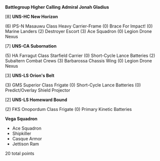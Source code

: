 **Battlegroup Higher Calling**
**Admiral Jonah Gladius**


[8]  **UNS-HC New Horizon**
 
(6)   IPS-N Masauwu Class Heavy Carrier-Frame
(0)   Brace For Impact!
(0)   Marine Landers
(2)   Destroyer Escort
(3)   Ace Squadron
(0)   Legion Drone Nexus


[7]  **UNS-CA Subornation**
 
 
(5)   HA Farragut Class Starfield Carrier
(0)   Short-Cycle Lance Batteries
(2)   Subaltern Combat Crews
(3)   Barbarossa Chassis Wing
(0)   Legion Drone Nexus

 
[3]  **UNS-LS Orion's Belt** 
 
 
(3)   GMS Superior Class Frigate
(0)   Short-Cycle Lance Batteries
(0)   Predict/Overlay Shield Projector

 
[2]  **UNS-LS Homeward Bound** 
 
 
(2)   FKS Onopordum Class Frigate
(0)   Primary Kinetic Batteries


  
  **Vega Squadron**
 

 
 -   Ace Squadron
 -   Shipkiller
 -   Casque Armor
 -   Jettison Ram

 
20 total points
